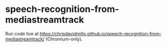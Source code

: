 # speech-recognition-from-mediastreamtrack

Run code live at https://chrisdavidmills.github.io/speech-recognition-from-mediastreamtrack/ (Chromium-only).
